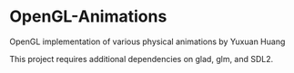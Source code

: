 # OpenGL-Animations
OpenGL implementation of various physical animations by Yuxuan Huang

This project requires additional dependencies on glad, glm, and SDL2.
